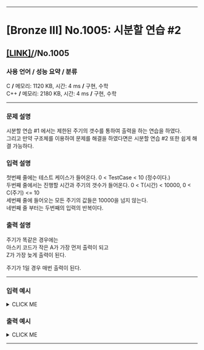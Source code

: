 <hr>

# [Bronze III] No.1005: 시분할 연습 #2

## [[LINK]/](http://ascode.org/problem.php?id=1005)/No.1005 

### 사용 언어 / 성능 요약 / 분류 

C **/** 메모리: 1120 KB, 시간: 4 ms **/** 구현, 수학 <br>
C++ **/** 메모리: 2180 KB, 시간: 4 ms **/** 구현, 수학 <br>

<hr>

### 문제 설명 

시분할 연습 #1 에서는 제한된 주기의 갯수를 통하여 출력을 하는 연습을 하였다. <br>
그리고 만약 구조체를 이용하여 문제를 해결을 하였다면은 시분할 연습 #2 또한 쉽게 해결 가능하다. <br>

### 입력 설명 

첫번째 줄에는 테스트 케이스가 들어온다. 0 < TestCase < 10 (정수이다.) <br>
두번째 줄에서는 진행할 시간과 주기의 갯수가 들어온다.   0 < T(시간) < 10000, 0 < C(주기) <= 10 <br>
세번째 줄에 들어오는 모든 주기의 값들은 10000을 넘지 않는다. <br>
네번째 줄 부터는 두번째의 입력의 반복이다. <br>

### 출력 설명 

주기가 똑같은 경우에는 <br>
아스키 코드가 작은 A가 가장 먼저 출력이 되고 <br>
Z가 가장 늦게 출력이 된다. <br>

주기가 1일 경우 매번 출력이 된다. <br>

<hr>

### 입력 예시

<details><summary>CLICK ME</summary>
<pre>
<strong>2
10 3
1 3 2
15 4
4 1 2 3</strong>
</pre>
</details>

### 출력 예시

<details><summary>CLICK ME</summary>
<pre>
<strong>AACABACAABCAACABAC
BBCBDABCBBCDBABCBDBCBABCDBBCBD</strong>
</pre>
</details>

<hr>
